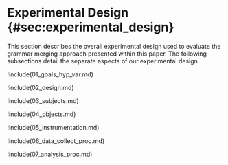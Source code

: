 # Experimental Design {#sec:experimental_design}

This section describes the overall experimental design used to evaluate the grammar merging approach presented within this paper. The following subsections detail the separate aspects of our experimental design.

!include(01_goals_hyp_var.md)

!include(02_design.md)

!include(03_subjects.md)

!include(04_objects.md)

!include(05_instrumentation.md)

!include(06_data_collect_proc.md)

!include(07_analysis_proc.md)

<!-- !include(08_eval_validity.md) -->
